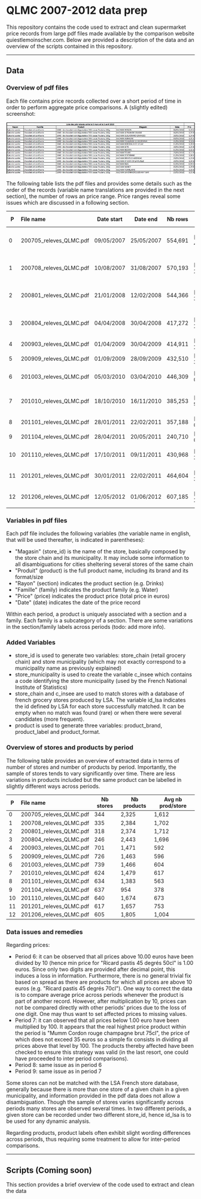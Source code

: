 # QLMC 2007-2012 data prep

This repository contains the code used to extract and clean supermarket price records from large pdf files made available by the comparison website quiestlemoinscher.com. Below are provided a description of the data and an overview of the scripts contained in this repository.

--------------------

## Data

### Overview of pdf files

Each file contains price records collected over a short period of time in order to perform aggregate price comparisons. A (slightly edited) screenshot:

![qlmc_pdf_201003_screenshot](qlmc_pdf_201003_screenshot.jpg)

The following table lists the pdf files and provides some details such as the order of the records (variable name translations are provided in the next section), the number of rows an price range. Price ranges reveal some issues which are discussed in a following section.

|P  | File name                 |  Date start |    Date end |  Nb rows | Price range   | Ordered by                    |
|---|:--------------------------|-------------|-------------|----------|---------------|-------------------------------|
|0  | 200705\_releves\_QLMC.pdf |  09/05/2007 |  25/05/2007 |  554,691 | [0.28; 45.99] | Rayon Famille Produit Magasin |
|1  | 200708\_releves\_QLMC.pdf |  10/08/2007 |  31/08/2007 |  570,193 | [0.25; 26.95] | Rayon Famille Produit Magasin |
|2  | 200801\_releves\_QLMC.pdf |  21/01/2008 |  12/02/2008 |  544,366 | [0.15; 31.52] | Rayon Famille Produit Magasin |
|3  | 200804\_releves\_QLMC.pdf |  04/04/2008 |  30/04/2008 |  417,272 | [0.16; 28.38] | Rayon Famille Produit Magasin |
|4  | 200903\_releves\_QLMC.pdf |  01/04/2009 |  30/04/2009 |  414,911 | [0.36; 22.23] | No order                      |
|5  | 200909\_releves\_QLMC.pdf |  01/09/2009 |  28/09/2009 |  432,510 | [0.30; 31.46] | Magasin Produit               |
|6  | 201003\_releves\_QLMC.pdf |  05/03/2010 |  03/04/2010 |  446,309 | [0.30; 09.99] | Produit Magasin (Chaine)      |
|7  | 201010\_releves\_QLMC.pdf |  18/10/2010 |  16/11/2010 |  385,253 | [1.00; 99.00] | Rayon Famille Produit Magasin |
|8  | 201101\_releves\_QLMC.pdf |  28/01/2011 |  22/02/2011 |  357,188 | [0.37; 09.99] | Rayon                         |
|9  | 201104\_releves\_QLMC.pdf |  28/04/2011 |  20/05/2011 |  240,710 | [0.31; 09.99] | Produit                       |
|10 | 201110\_releves\_QLMC.pdf |  17/10/2011 |  09/11/2011 |  430,968 | [0.16; 35.02] | Rayon Famille Produit         |
|11 | 201201\_releves\_QLMC.pdf |  30/01/2011 |  22/02/2011 |  464,604 | [0.15; 34.99] | Rayon Famille Produit         |
|12 | 201206\_releves\_QLMC.pdf |  12/05/2012 |  01/06/2012 |  607,185 | [0.16; 29.14] | Rayon Famille Produit         |

### Variables in pdf files

Each pdf file includes the following variables (the variable name in english, that will be used thereafter, is indicated in parentheses):
- "Magasin" (store\_id) is the name of the store, basically composed by the store chain and its municipality. It may include some information to all disambiguations for cities sheltering several stores of the same chain
- "Produit" (product) is the full product name, including its brand and its format/size
- "Rayon" (section) indicates the product section (e.g. Drinks)
- "Famille" (family) indicates the product family (e.g. Water)
- "Price" (price) indicates the product price (total price in euros)
- "Date" (date) indicates the date of the price record

Within each period, a product is uniquely associated with a section and a family. Each family is a subcategory of a section.  There are some variations in the section/family labels across periods (todo: add more info).

### Added Variables

- store\_id is used to generate two variables: store\_chain (retail grocery chain) and store municipality (which may not exactly correspond to a municipality name as previously explained)
- store\_municipality is used to create the variable c\_insee which contains a code identifying the store municipality (used by the French National Institute of Statistics)
- store\_chain and c\_insee are used to match stores with a database of french grocery stores produced by LSA. The variable id\_lsa indicates the id defined by LSA for each store successfully matched. It can be empty when no match was found (rare) or when there were several candidates (more frequent).
- product is used to generate three variables: product\_brand, product\_label and product\_format.

### Overview of stores and products by period

The following table provides an overview of extracted data in terms of number of stores and number of products by period. Importantly, the sample of stores tends to vary significantly over time. There are less variations in products included but the same product can be labelled in slightly different ways across periods.


|  P | File name                 |  Nb stores |  Nb products |  Avg nb prod/store |
|----|:--------------------------|------------|--------------|--------------------|
|  0 | 200705\_releves\_QLMC.pdf |        344 |        2,325 |       1,612        |
|  1 | 200708\_releves\_QLMC.pdf |        335 |        2,384 |       1,702        | 
|  2 | 200801\_releves\_QLMC.pdf |        318 |        2,374 |       1,712        | 
|  3 | 200804\_releves\_QLMC.pdf |        246 |        2,443 |       1,696        | 
|  4 | 200903\_releves\_QLMC.pdf |        701 |        1,471 |         592        | 
|  5 | 200909\_releves\_QLMC.pdf |        726 |        1,463 |         596        | 
|  6 | 201003\_releves\_QLMC.pdf |        739 |        1,466 |         604        | 
|  7 | 201010\_releves\_QLMC.pdf |        624 |        1,479 |         617        | 
|  8 | 201101\_releves\_QLMC.pdf |        634 |        1,383 |         563        | 
|  9 | 201104\_releves\_QLMC.pdf |        637 |          954 |         378        | 
| 10 | 201110\_releves\_QLMC.pdf |        640 |        1,674 |         673        | 
| 11 | 201201\_releves\_QLMC.pdf |        617 |        1,657 |         753        | 
| 12 | 201206\_releves\_QLMC.pdf |        605 |        1,805 |       1,004        | 

### Data issues and remedies

Regarding prices:

- Period 6: it can be observed that all prices above 10.00 euros have been divided by 10 (hence min price for "Ricard pastis 45 degrés 50cl" is 1.00 euros. Since only two digits are provided after decimal point, this induces a loss in information. Furthermore, there is no general trivial fix based on spread as there are products for which all prices are above 10 euros (e.g. "Ricard pastis 45 degrés 70cl"). One way to correct the data is to compare average price across periods whenever the product is part of another record. However, after multiplication by 10, prices can not be compared directly with other periods' prices due to the loss of one digit. One may thus want to set affected prices to missing values.
- Period 7:  it can observed that all prices below 1.00 euro have been multiplied by 100. It appears that the real highest price product within the period is "Mumm Cordon rouge champagne brut 75cl", the price of which does not exceed 35 euros so a simple fix consists in dividing all prices above that level by 100. The products thereby affected have been checked to ensure this strategy was valid (in the last resort, one could have proceeded to inter period comparisons).
- Period 8: same issue as in period 6
- Period 9: same issue as in period 7

Some stores can not be matched with the LSA French store database, generally because there is more than one store of a given chain in a given municipality, and information provided in the pdf data does not allow a disambiguation. Though the sample of stores varies significantly across periods many stores are observed several times. In two different periods, a given store can be recorded under two different store\_id, hence id_lsa is to be used for any dynamic analysis.

Regarding products, product labels often exhibit slight wording differences across periods, thus requiring some treatment to allow for inter-period comparisons.

-------------------

## Scripts (Coming soon)

This section provides a brief overview of the code used to extract and clean the data
